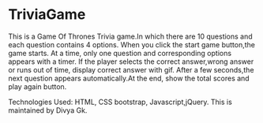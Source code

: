 # TriviaGame

This is a Game Of Thrones Trivia game.In which there are 10 questions and each question contains 4 options.
When you click the start game button,the game starts. At a time, only one question and corresponding options appears with a timer.
 If the player selects the correct answer,wrong answer or runs out of time, display correct answer with gif. After a few seconds,the next question appears automatically.At the end, show the total scores and play again button.

 
Technologies Used: HTML, CSS bootstrap, Javascript,jQuery.
This is maintained by Divya Gk.

  